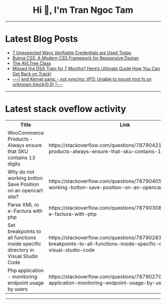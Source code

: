 <h1 align="center">Hi 👋, I'm Tran Ngoc Tam</h1>

---

# Latest Blog Posts 
<!-- BLOG-POST-LIST:START -->
- [7 Unexpected Ways Verifiable Credentials are Used Today](https://dev.to/tbdevs/7-unexpected-ways-verifiable-credentials-are-used-today-438)
- [Bulma CSS: A Modern CSS Framework for Responsive Design](https://dev.to/arsalanmeee/bulma-css-a-modern-css-framework-for-responsive-design-5gcm)
- [The AVLTree Class](https://dev.to/paulike/the-avltree-class-2fo2)
- [Missed the DSA Train for 7 Months? Here’s Ultimate Guide How You Can Get Back on Track!](https://dev.to/manan_sarraf_73/missed-the-dsa-train-for-7-months-heres-ultimate-guide-how-you-can-get-back-on-track-2ecg)
- [---[ end Kernel panic - not syncing: VFS: Unable to mount root fs on unknown-block&lpar;0,0&rpar; ]---](https://dev.to/praveenkumarkece/-end-kernel-panic-not-syncing-vfs-unable-to-mount-root-fs-on-unknown-block00--jjk)
<!-- BLOG-POST-LIST:END -->

---

# Latest stack oveflow activity
<table>
  <tr><th>Title</th><th>Link</th></tr>
  <!-- STACKOVERFLOW:START --><tr><td>WooCommerce Products - Always ensure that SKU contains 13 digits</td><td>https://stackoverflow.com/questions/78790421/woocommerce-products-always-ensure-that-sku-contains-13-digits</td></tr><tr><td>Why do not working botton Save Position on an opencart site?</td><td>https://stackoverflow.com/questions/78790405/why-do-not-working-botton-save-position-on-an-opencart-site</td></tr><tr><td>Parse XML ro e-Factura with php</td><td>https://stackoverflow.com/questions/78790308/parse-xml-ro-e-factura-with-php</td></tr><tr><td>Set breakpoints to all functions inside specific directory in Visual Studio Code</td><td>https://stackoverflow.com/questions/78790283/set-breakpoints-to-all-functions-inside-specific-directory-in-visual-studio-code</td></tr><tr><td>Php application - monitoring endpoint usage by users</td><td>https://stackoverflow.com/questions/78790270/php-application-monitoring-endpoint-usage-by-users</td></tr><!-- STACKOVERFLOW:END -->
</table>

---


